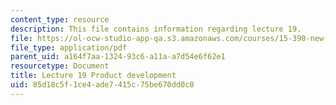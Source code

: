 ```yaml
---
content_type: resource
description: This file contains information regarding lecture 19.
file: https://ol-ocw-studio-app-qa.s3.amazonaws.com/courses/15-390-new-enterprises-spring-2013/85d18c5f1ce4ade7415c75be670dd0c0_MIT15_390S13_lec19.pdf
file_type: application/pdf
parent_uid: a164f7aa-1324-93c6-a11a-a7d54e6f62e1
resourcetype: Document
title: Lecture 19 Product development
uid: 85d18c5f-1ce4-ade7-415c-75be670dd0c0
---
```

